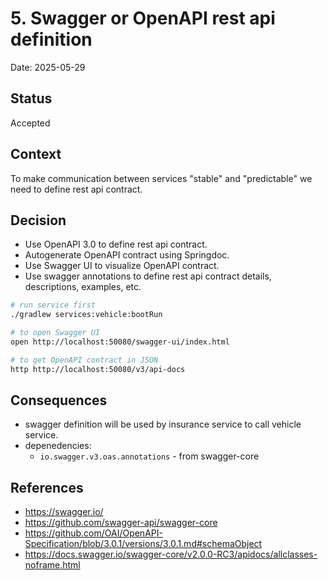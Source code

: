# 5. Swagger or OpenAPI rest api definition

Date: 2025-05-29

## Status

Accepted

## Context

To make communication between services "stable" and "predictable" we need to define rest api contract.

## Decision

- Use OpenAPI 3.0 to define rest api contract.
- Autogenerate OpenAPI contract using Springdoc.
- Use Swagger UI to visualize OpenAPI contract.
- Use swagger annotations to define rest api contract details, descriptions, examples, etc.

```bash
# run service first
./gradlew services:vehicle:bootRun

# to open Swagger UI
open http://localhost:50080/swagger-ui/index.html

# to get OpenAPI contract in JSON
http http://localhost:50080/v3/api-docs
```

## Consequences

- swagger definition will be used by insurance service to call vehicle service.
- depenedencies: 
  - `io.swagger.v3.oas.annotations` - from swagger-core

## References

- https://swagger.io/
- https://github.com/swagger-api/swagger-core
- https://github.com/OAI/OpenAPI-Specification/blob/3.0.1/versions/3.0.1.md#schemaObject
- https://docs.swagger.io/swagger-core/v2.0.0-RC3/apidocs/allclasses-noframe.html


